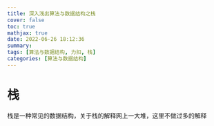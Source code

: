 ```yaml
---
title: 深入浅出算法与数据结构之栈
cover: false
toc: true
mathjax: true
date: 2022-06-26 18:12:36
summary:
tags: [算法与数据结构, 力扣, 栈]
categories: [算法与数据结构]
---
```




# 栈

栈是一种常见的数据结构，关于栈的解释网上一大堆，这里不做过多的解释
